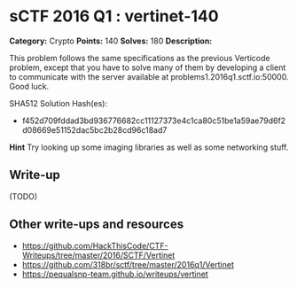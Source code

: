# sCTF 2016 Q1 : vertinet-140

**Category:** Crypto
**Points:** 140
**Solves:** 180
**Description:**

This problem follows the same specifications as the previous Verticode problem, except that you have to solve many of them by developing a client to communicate with the server available at problems1.2016q1.sctf.io:50000. Good luck.


SHA512 Solution Hash(es):
* f452d709fddad3bd936776682cc11127373e4c1ca80c51be1a59ae79d6f2d08669e51152dac5bc2b28cd96c18ad7

**Hint**
Try looking up some imaging libraries as well as some networking stuff.

## Write-up

(TODO)

## Other write-ups and resources

* https://github.com/HackThisCode/CTF-Writeups/tree/master/2016/SCTF/Vertinet
* https://github.com/318br/sctf/tree/master/2016q1/Vertinet
* https://pequalsnp-team.github.io/writeups/vertinet
